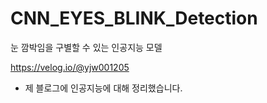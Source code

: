 # CNN_EYES_BLINK_Detection
눈 깜박임을 구별할 수 있는 인공지능 모델

https://velog.io/@yjw001205
* 제 블로그에 인공지능에 대해 정리했습니다.
